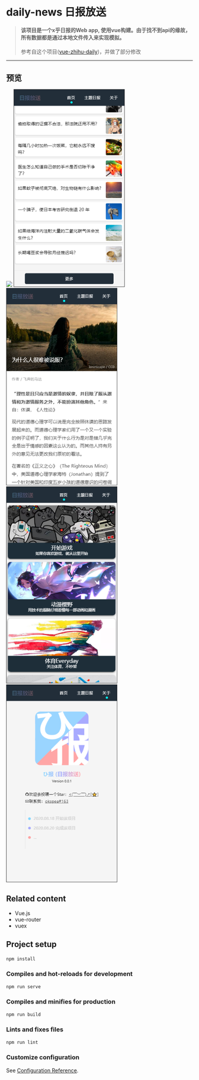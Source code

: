 # daily-news 日报放送

>#### 该项目是一个x乎日报的Web app, 使用vue构建。由于找不到api的缘故，所有数据都是通过本地文件传入来实现模拟。
> 参考自这个项目([vue-zhihu-daily](https://github.com/hilongjw/vue-zhihu-daily))，并做了部分修改
---
## 预览

<img src="./preview/ome.png" width="300" />
<img src="./preview/morebtn.png" width="300" />
<img src="./preview/article.png" width="300" />
<img src="./preview/themes.png" width="300" />
<img src="./preview/about.png" width="300" />

## Related content
+ Vue.js
+ vue-router
+ vuex

## Project setup
```
npm install
```

### Compiles and hot-reloads for development
```
npm run serve
```

### Compiles and minifies for production
```
npm run build
```

### Lints and fixes files
```
npm run lint
```

### Customize configuration
See [Configuration Reference](https://cli.vuejs.org/config/).
